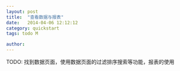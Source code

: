 ```yaml
---
layout: post
title:  "查看数据与报表"
date:   2014-04-06 12:12:12
category: quickstart
tags: todo M

author: 
---
```


TODO: 找到数据页面，使用数据页面的过滤排序搜索等功能，报表的使用
